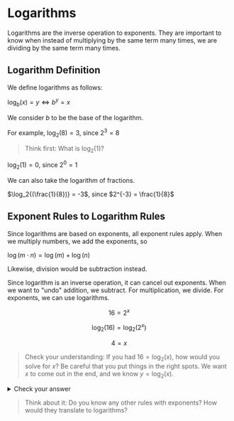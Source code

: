 # Logarithms

Logarithms are the inverse operation to exponents. They are important to know when instead of multiplying by the same term many times, we are dividing by the same term many times.

## Logarithm Definition

We define logarithms as follows:

$\log_b{(x)} = y \Longleftrightarrow b^y = x$

We consider $b$ to be the base of the logarithm.

For example, $\log_2{(8)} = 3$, since $2^3 = 8$

> Think first: What is $\log_2{(1)}$?

$\log_2{(1)} = 0$, since $2^0 = 1$

We can also take the logarithm of fractions.

$\log_2{(\frac{1}{8})} = -3$, since $2^{-3} = \frac{1}{8}$

## Exponent Rules to Logarithm Rules

Since logarithms are based on exponents, all exponent rules apply. When we multiply numbers, we add the exponents, so

$\log{(m\cdot n)} = \log{(m)} + \log{(n)}$

Likewise, division would be subtraction instead.

Since logarithm is an inverse operation, it can cancel out exponents. When we want to "undo" addition, we subtract. For multiplication, we divide. For exponents, we can use logarithms.

$$16 = 2^x$$

$$\log_2{(16)} = \log_2{(2^x)}$$

$$4 = x$$

> Check your understanding: If you had $16 = \log_2{(x)}$, how would you solve for $x$? Be careful that you put things in the right spots. We want $x$ to come out in the end, and we know $y = \log_2{(x)}$.

<details><summary>Check your answer</summary>

Make both sides an exponent of $2$

$2^{16} = 2^{\log_2{(x)}}$

The log and the base $2$ will cancel, leaving only $x$ on the right hand side.

$x = 2^{16}$

This should make sense as $\log_2{(2^{16})} = 16$

</details>

> Think about it: Do you know any other rules with exponents? How would they translate to logarithms?